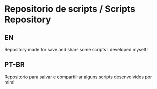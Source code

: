 # Repositorio de scripts / Scripts Repository

## EN

Repository made for save and share some scripts I developed myself!

## PT-BR

Repositorio para salvar e compartilhar alguns scripts desenvolvidos por mim!



